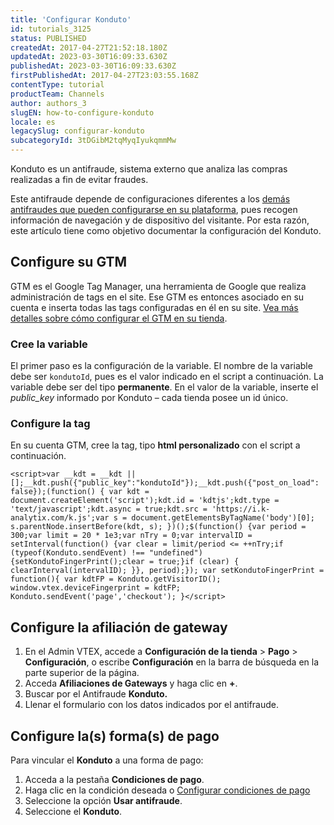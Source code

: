 ```yaml
---
title: 'Configurar Konduto'
id: tutorials_3125
status: PUBLISHED
createdAt: 2017-04-27T21:52:18.180Z
updatedAt: 2023-03-30T16:09:33.630Z
publishedAt: 2023-03-30T16:09:33.630Z
firstPublishedAt: 2017-04-27T23:03:55.168Z
contentType: tutorial
productTeam: Channels
author: authors_3
slugEN: how-to-configure-konduto
locale: es
legacySlug: configurar-konduto
subcategoryId: 3tDGibM2tqMyqIyukqmmMw
---
```


Konduto es un antifraude, sistema externo que analiza las compras realizadas a fin de evitar fraudes.

Este antifraude depende de configuraciones diferentes a los [demás antifraudes que pueden configurarse en su plataforma](http://help.vtex.com/es/tutorial/como-configurar-antifraude/), pues recogen información de navegación y de dispositivo del visitante. Por esta razón, este artículo tiene como objetivo documentar la configuración del Konduto.

## Configure su GTM

GTM es el Google Tag Manager, una herramienta de Google que realiza administración de tags en el site. Ese GTM es entonces asociado en su cuenta e inserta todas las tags configuradas en él en su site. [Vea más detalles sobre cómo configurar el GTM en su tienda](http://help.vtex.com/es/faq/integracion-con-google-tag-manager/).

### Cree la variable

El primer paso es la configuración de la variable. El nombre de la variable debe ser `kondutoId`, pues es el valor indicado en el script a continuación. La variable debe ser del tipo **permanente**. En el valor de la variable, inserte el _public_key_ informado por Konduto &#8211; cada tienda posee un id único.

### Configure la tag

En su cuenta GTM, cree la tag, tipo **html personalizado** con el script a continuación.

```
<script>var __kdt = __kdt || [];__kdt.push({"public_key":"kondutoId"});__kdt.push({"post_on_load": false});(function() { var kdt = document.createElement('script');kdt.id = 'kdtjs';kdt.type = 'text/javascript';kdt.async = true;kdt.src = 'https://i.k-analytix.com/k.js';var s = document.getElementsByTagName('body')[0]; s.parentNode.insertBefore(kdt, s); })();$(function() {var period = 300;var limit = 20 * 1e3;var nTry = 0;var intervalID = setInterval(function() {var clear = limit/period <= ++nTry;if (typeof(Konduto.sendEvent) !== "undefined") {setKondutoFingerPrint();clear = true;}if (clear) { clearInterval(intervalID); }}, period);}); var setKondutoFingerPrint = function(){ var kdtFP = Konduto.getVisitorID(); window.vtex.deviceFingerprint = kdtFP; Konduto.sendEvent('page','checkout'); }</script>
```

## Configure la afiliación de gateway

1. En el Admin VTEX, accede a **Configuración de la tienda** > **Pago** > **Configuración**, o escribe **Configuración** en la barra de búsqueda en la parte superior de la página.
2. Acceda **Afiliaciones de Gateways** y haga clic en **+**.
3. Buscar por el Antifraude **Konduto.**
4. Llenar el formulario con los datos indicados por el antifraude.

## Configure la(s) forma(s) de pago

Para vincular el **Konduto** a una forma de pago:

1. Acceda a la pestaña **Condiciones de pago**.
2. Haga clic en la condición deseada o [Configurar condiciones de pago](http://help.vtex.com/es/tutorial/condiciones-de-pago)
3. Seleccione la opción **Usar antifraude**.
4. Seleccione el **Konduto**.
